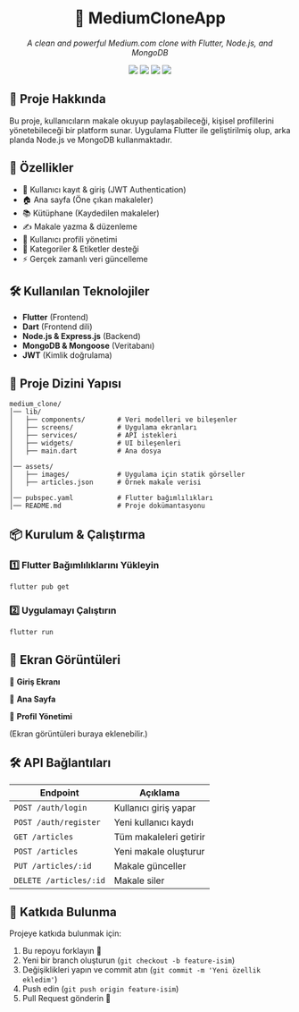 
<h1 align="center">📰 MediumCloneApp</h1>
<p align="center"><i>A clean and powerful Medium.com clone with Flutter, Node.js, and MongoDB</i></p>

<p align="center">
  <img src="https://img.shields.io/badge/Flutter-3.19-blue.svg" />
  <img src="https://img.shields.io/badge/Node.js-Express-green.svg" />
  <img src="https://img.shields.io/badge/MongoDB-Database-brightgreen.svg" />
  <img src="https://img.shields.io/badge/JWT-Auth-yellow.svg" />
</p>


## 🚀 Proje Hakkında
Bu proje, kullanıcıların makale okuyup paylaşabileceği, kişisel profillerini yönetebileceği bir platform sunar. Uygulama Flutter ile geliştirilmiş olup, arka planda Node.js ve MongoDB kullanmaktadır.

## 📌 Özellikler
- 🔐 Kullanıcı kayıt & giriş (JWT Authentication)
- 🏠 Ana sayfa (Öne çıkan makaleler)
- 📚 Kütüphane (Kaydedilen makaleler)
- ✍️ Makale yazma & düzenleme
- 👤 Kullanıcı profili yönetimi
- 📂 Kategoriler & Etiketler desteği
- ⚡ Gerçek zamanlı veri güncelleme

## 🛠️ Kullanılan Teknolojiler
- **Flutter** (Frontend)
- **Dart** (Frontend dili)
- **Node.js & Express.js** (Backend)
- **MongoDB & Mongoose** (Veritabanı)
- **JWT** (Kimlik doğrulama)

## 📂 Proje Dizini Yapısı
```
medium_clone/
│── lib/
│   ├── components/        # Veri modelleri ve bileşenler
│   ├── screens/           # Uygulama ekranları
│   ├── services/          # API istekleri
│   ├── widgets/           # UI bileşenleri
│   ├── main.dart          # Ana dosya
│
│── assets/
│   ├── images/            # Uygulama için statik görseller
│   ├── articles.json      # Örnek makale verisi
│
│── pubspec.yaml           # Flutter bağımlılıkları
│── README.md              # Proje dokümantasyonu
```

## 📦 Kurulum & Çalıştırma
### 1️⃣ Flutter Bağımlılıklarını Yükleyin
```sh
flutter pub get
```
### 2️⃣ Uygulamayı Çalıştırın
```sh
flutter run
```

## 🎨 Ekran Görüntüleri
📌 **Giriş Ekranı**

📌 **Ana Sayfa**

📌 **Profil Yönetimi**

(Ekran görüntüleri buraya eklenebilir.)

## 🛠️ API Bağlantıları
| Endpoint | Açıklama |
|----------|-------------|
| `POST /auth/login` | Kullanıcı giriş yapar |
| `POST /auth/register` | Yeni kullanıcı kaydı |
| `GET /articles` | Tüm makaleleri getirir |
| `POST /articles` | Yeni makale oluşturur |
| `PUT /articles/:id` | Makale günceller |
| `DELETE /articles/:id` | Makale siler |

## 📌 Katkıda Bulunma
Projeye katkıda bulunmak için:
1. Bu repoyu forklayın 🍴
2. Yeni bir branch oluşturun (`git checkout -b feature-isim`)
3. Değişiklikleri yapın ve commit atın (`git commit -m 'Yeni özellik ekledim'`)
4. Push edin (`git push origin feature-isim`)
5. Pull Request gönderin 🚀
